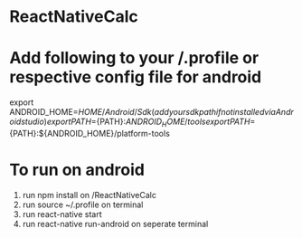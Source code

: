 # ReactNativeCalc

# Add following to your /.profile or respective config file for android


export ANDROID_HOME=${HOME}/Android/Sdk (add your sdk path if not installed via Android studio)  
export PATH=${PATH}:${ANDROID_HOME}/tools  
export PATH=${PATH}:${ANDROID_HOME}/platform-tools


# To run on android
1. run npm install on /ReactNativeCalc
2. run source ~/.profile on terminal
3. run react-native start
4. run react-native run-android on seperate terminal

